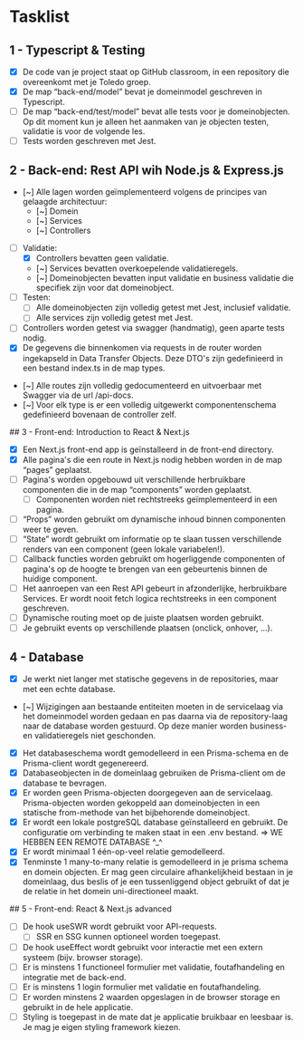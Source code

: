 # Tasklist
## 1 - Typescript & Testing
- [x] De code van je project staat op GitHub classroom, in een repository die overeenkomt met je Toledo groep.
- [x] De map “back-end/model” bevat je domeinmodel geschreven in Typescript.
- [ ] De map “back-end/test/model” bevat alle tests voor je domeinobjecten. Op dit moment kun je alleen het aanmaken van je objecten testen, validatie is voor de volgende les.
- [ ] Tests worden geschreven met Jest.

## 2 - Back-end: Rest API wih Node.js & Express.js
- [~] Alle lagen worden geïmplementeerd volgens de principes van gelaagde architectuur:
    - [~] Domein
    - [~] Services
    - [~] Controllers
- [ ] Validatie:
    - [x] Controllers bevatten geen validatie.
    - [~] Services bevatten overkoepelende validatieregels.
    - [~] Domeinobjecten bevatten input validatie en business validatie die specifiek zijn voor dat domeinobject.
- [ ] Testen:
    - [ ] Alle domeinobjecten zijn volledig getest met Jest, inclusief validatie.
    - [ ] Alle services zijn volledig getest met Jest.
- [ ] Controllers worden getest via swagger (handmatig), geen aparte tests nodig.
- [x] De gegevens die binnenkomen via requests in de router worden ingekapseld in Data Transfer Objects. Deze DTO's zijn gedefinieerd in een bestand index.ts in de map types.
- [~] Alle routes zijn volledig gedocumenteerd en uitvoerbaar met Swagger via de url /api-docs.
- [~] Voor elk type is er een volledig uitgewerkt componentenschema gedefinieerd bovenaan de controller zelf.

## 3 - Front-end: Introduction to React & Next.js
- [x] Een Next.js front-end app is geïnstalleerd in de front-end directory.
- [x] Alle pagina's die een route in Next.js nodig hebben worden in de map “pages” geplaatst.
- [ ] Pagina's worden opgebouwd uit verschillende herbruikbare componenten die in de map “components” worden geplaatst.
    - [ ] Componenten worden niet rechtstreeks geïmplementeerd in een pagina.
- [ ] “Props” worden gebruikt om dynamische inhoud binnen componenten weer te geven.
- [ ] “State” wordt gebruikt om informatie op te slaan tussen verschillende renders van een component (geen lokale variabelen!).
- [ ] Callback functies worden gebruikt om hogerliggende componenten of pagina's op de hoogte te brengen van een gebeurtenis binnen de huidige component.
- [ ] Het aanroepen van een Rest API gebeurt in afzonderlijke, herbruikbare Services. Er wordt nooit fetch logica rechtstreeks in een component geschreven.
- [ ] Dynamische routing moet op de juiste plaatsen worden gebruikt.
- [ ] Je gebruikt events op verschillende plaatsen (onclick, onhover, ...).

## 4 - Database
- [x] Je werkt niet langer met statische gegevens in de repositories, maar met een echte database.
- [~] Wijzigingen aan bestaande entiteiten moeten in de servicelaag via het domeinmodel worden gedaan en pas daarna via de repository-laag naar de database worden gestuurd. Op deze manier worden business- en validatieregels niet geschonden.
- [x] Het databaseschema wordt gemodelleerd in een Prisma-schema en de Prisma-client wordt gegenereerd.
- [x] Databaseobjecten in de domeinlaag gebruiken de Prisma-client om de database te bevragen.
- [x] Er worden geen Prisma-objecten doorgegeven aan de servicelaag. Prisma-objecten worden gekoppeld aan domeinobjecten in een statische from-methode van het bijbehorende domeinobject.
- [x] Er wordt een lokale postgreSQL database geïnstalleerd en gebruikt. De configuratie om verbinding te maken staat in een .env bestand.
   => WE HEBBEN EEN REMOTE DATABASE ^_^
- [x] Er wordt minimaal 1 één-op-veel relatie gemodelleerd.
- [x] Tenminste 1 many-to-many relatie is gemodelleerd in je prisma schema en domein objecten. Er mag geen circulaire afhankelijkheid bestaan in je domeinlaag, dus beslis of je een tussenliggend object gebruikt of dat je de relatie in het domein uni-directioneel maakt.

## 5 - Front-end: React & Next.js advanced
- [ ] De hook useSWR wordt gebruikt voor API-requests.
    - [ ] SSR en SSG kunnen optioneel worden toegepast.
- [ ] De hook useEffect wordt gebruikt voor interactie met een extern systeem (bijv. browser storage).
- [ ] Er is minstens 1 functioneel formulier met validatie, foutafhandeling en integratie met de back-end.
- [ ] Er is minstens 1 login formulier met validatie en foutafhandeling.
- [ ] Er worden minstens 2 waarden opgeslagen in de browser storage en gebruikt in de hele applicatie.
- [ ] Styling is toegepast in de mate dat je applicatie bruikbaar en leesbaar is. Je mag je eigen styling framework kiezen.